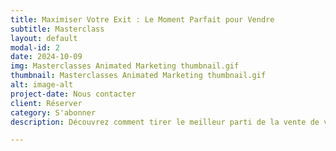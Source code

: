 ```yaml
---
title: Maximiser Votre Exit : Le Moment Parfait pour Vendre
subtitle: Masterclass
layout: default
modal-id: 2
date: 2024-10-09
img: Masterclasses Animated Marketing thumbnail.gif
thumbnail: Masterclasses Animated Marketing thumbnail.gif
alt: image-alt
project-date: Nous contacter
client: Réserver
category: S'abonner
description: Découvrez comment tirer le meilleur parti de la vente de votre entreprise grâce à ce masterclass complet. Apprenez à identifier les signaux qui indiquent que votre entreprise est prête à passer à la prochaine étape et à négocier un accord gagnant-gagnant.

---
```

